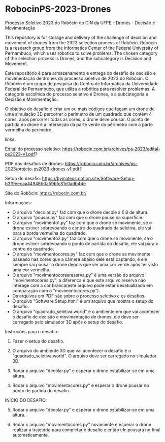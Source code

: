 # RobocinPS-2023-Drones
Processo Seletivo 2023 do Robôcin do CIN da UFPE - Drones - Decisão e Movimentação

This repository is for storage and delivery of the challenge of decision and movement of drones from the 2023 selection process of Robôcin. Robôcin is a research group from the Informatics Center of the Federal University of Pernambuco, which uses robotics to solve problems. The chosen category of the selection process is Drones, and the subcategory is Decision and Movement.

Este repositório é para armazenamento e entrega do desafio de decisão e movimentação de drones do processo seletivo de 2023 do Robôcin. O Robôcin é um grupo de pesquisa do Centro de Informática da Universidade Federal de Pernambuco, que utiliza a robótica para resolver problemas. A categoria escolhida do processo seletivo é Drones, e a subcategoria é Decisão e Movimentação. 

O objetivo do desafio é criar um ou mais códigos que façam um drone de uma simulação 3D percorrer o perímetro de um quadrado que contém 4 cores, após percorrer todas as cores, o drone deve pousar. O ponto de partida do drone é a interseção da parte verde do périmetro com a parte vermelha do perímetro.

links:

Edital do processo seletivo: https://robocin.com.br/archives/ps-2023/edital-ps2023-v1.pdf?

PDF dos desafios de drones: https://robocin.com.br/archives/ps-2023/projeto-ps2023-drones-v1.pdf?

Setup do desafio: https://bymateus.notion.site/Software-Setup-b3f9eecaa44946b0a59bfc81c0adb44e

Site do Robôcin: https://robocin.com.br/

Informações:

- O arquivo "decolar.py" faz com que o drone decole a 0.8 de altura.
- O arquivo "pousar.py" faz com que o drone pouse na superfície.
- O arquivo "movimento1.py" faz com que o drone se movimente, se o drone estiver sobrevoando o centro do quadrado da seletiva, ele vai para a borda vermelha do quadrado.
- O arquivo "movimento2.py" faz com que o drone se movimente, se o drone estiver sobrevoando o ponto de partida do desafio, ele vai para o centro do quadrado.
- O arquivo "movimentocores.py" faz com que o drone se movimente baseado nas cores que a câmera abaixo dele está captando, e ele sempre vai pousar o drone depois que ver uma cor verde após ter visto uma cor vermelha.
- O arquivo "movimentocoresreserva.py" é uma versão do arquivo "movimentocores.py", a diferença é que este arquivo reserva não interage com a cor branca(este arquivo pode estar desatualizado em comparação com o "movimentocores.py").
- Os arquivos em PDF são sobre o processo seletivo e os desafios.
- O arquivo "Software Setup.html" é um arquivo que mostra o setup do desafio.
- O arquivo "quadrado_seletiva.world" é o ambiente em que vai acontecer o desafio de decisão e movimentação de drones, ele deve ser carregado pelo simulador 3D após o setup do desafio.

Instruções para o desafio:

1. Fazer o setup do desafio.

2. O arquivo do ambiente 3D que vai acontecer o desafio é o "quadrado_seletiva.world". O arquivo deve ser carregado no simulador 3D.

3. Rodar o arquivo "decolar.py" e esperar o drone estabilizar-se em uma altura. 

4. Rodar o arquivo "movimentocores.py" e esperar o drone pousar no ponto de partida do desafio.

INÍCIO DO DESAFIO:

5. Rodar o arquivo "decolar.py" e esperar o drone estabilizar-se em uma altura.

6. Rodar o arquivo "movimentocores.py" novamente e esperar o drone realizar a trajetória para completar o desafio e então ele pousará no final automaticamente.

